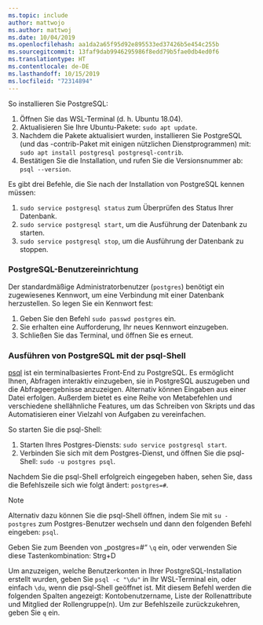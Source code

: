 ```yaml
---
ms.topic: include
author: mattwojo
ms.author: mattwoj
ms.date: 10/04/2019
ms.openlocfilehash: aa1da2a65f95d92e895533ed37426b5e454c255b
ms.sourcegitcommit: 13faf9dab9946295986f8edd79b5fae0db4ed0f6
ms.translationtype: HT
ms.contentlocale: de-DE
ms.lasthandoff: 10/15/2019
ms.locfileid: "72314894"
---
```

So installieren Sie PostgreSQL:

1. Öffnen Sie das WSL-Terminal (d. h. Ubuntu 18.04).
2. Aktualisieren Sie Ihre Ubuntu-Pakete: `sudo apt update`.
3. Nachdem die Pakete aktualisiert wurden, installieren Sie PostgreSQL (und das -contrib-Paket mit einigen nützlichen Dienstprogrammen) mit: `sudo apt install postgresql postgresql-contrib`.
4. Bestätigen Sie die Installation, und rufen Sie die Versionsnummer ab: `psql --version`.

Es gibt drei Befehle, die Sie nach der Installation von PostgreSQL kennen müssen:

1. `sudo service postgresql status` zum Überprüfen des Status Ihrer Datenbank.
2. `sudo service postgresql start`, um die Ausführung der Datenbank zu starten.
3. `sudo service postgresql stop`, um die Ausführung der Datenbank zu stoppen.

### <a name="postgresql-user-setup"></a>PostgreSQL-Benutzereinrichtung

Der standardmäßige Administratorbenutzer (`postgres`) benötigt ein zugewiesenes Kennwort, um eine Verbindung mit einer Datenbank herzustellen. So legen Sie ein Kennwort fest:

1. Geben Sie den Befehl `sudo passwd postgres` ein.
2. Sie erhalten eine Aufforderung, Ihr neues Kennwort einzugeben.
3. Schließen Sie das Terminal, und öffnen Sie es erneut.

### <a name="run-postgresql-with-psql-shell"></a>Ausführen von PostgreSQL mit der psql-Shell

[psql](https://www.postgresql.org/docs/10/app-psql.html) ist ein terminalbasiertes Front-End zu PostgreSQL. Es ermöglicht Ihnen, Abfragen interaktiv einzugeben, sie in PostgreSQL auszugeben und die Abfrageergebnisse anzuzeigen. Alternativ können Eingaben aus einer Datei erfolgen. Außerdem bietet es eine Reihe von Metabefehlen und verschiedene shellähnliche Features, um das Schreiben von Skripts und das Automatisieren einer Vielzahl von Aufgaben zu vereinfachen.

So starten Sie die psql-Shell:

1. Starten Ihres Postgres-Diensts: `sudo service postgresql start`.
2. Verbinden Sie sich mit dem Postgres-Dienst, und öffnen Sie die psql-Shell: `sudo -u postgres psql`.

Nachdem Sie die psql-Shell erfolgreich eingegeben haben, sehen Sie, dass die Befehlszeile sich wie folgt ändert: `postgres=#`.

> [!NOTE]
> Alternativ dazu können Sie die psql-Shell öffnen, indem Sie mit `su - postgres` zum Postgres-Benutzer wechseln und dann den folgenden Befehl eingeben: `psql`.

Geben Sie zum Beenden von „postgres=#“ `\q` ein, oder verwenden Sie diese Tastenkombination: Strg+D

Um anzuzeigen, welche Benutzerkonten in Ihrer PostgreSQL-Installation erstellt wurden, geben Sie `psql -c "\du"` in Ihr WSL-Terminal ein, oder einfach `\du`, wenn die psql-Shell geöffnet ist. Mit diesem Befehl werden die folgenden Spalten angezeigt: Kontobenutzername, Liste der Rollenattribute und Mitglied der Rollengruppe(n). Um zur Befehlszeile zurückzukehren, geben Sie `q` ein.
